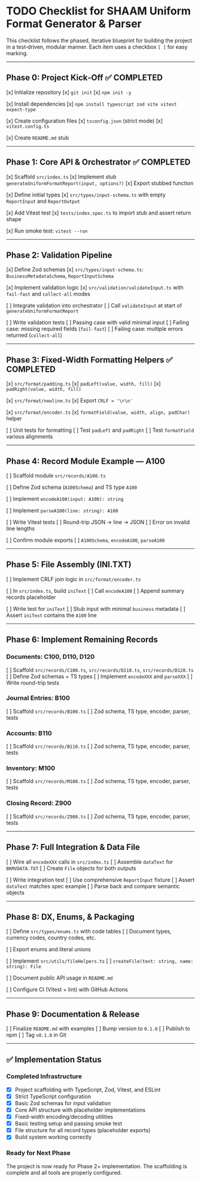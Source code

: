 # TODO Checklist for SHAAM Uniform Format Generator & Parser

This checklist follows the phased, iterative blueprint for building the project in a test‑driven,
modular manner. Each item uses a checkbox `[ ]` for easy marking.

---

## Phase 0: Project Kick‑Off ✅ COMPLETED

[x] Initialize repository [x] `git init` [x] `npm init -y`

[x] Install dependencies [x] `npm install typescript zod vite vitest expect-type`

[x] Create configuration files [x] `tsconfig.json` (strict mode) [x] `vitest.config.ts`

[x] Create `README.md` stub

---

## Phase 1: Core API & Orchestrator ✅ COMPLETED

[x] Scaffold `src/index.ts` [x] Implement stub `generateUniformFormatReport(input, options?)` [x]
Export stubbed function

[x] Define initial types [x] `src/types/input-schema.ts` with empty `ReportInput` and `ReportOutput`

[x] Add Vitest test [x] `tests/index.spec.ts` to import stub and assert return shape

[x] Run smoke test: `vitest --run`

---

## Phase 2: Validation Pipeline

[x] Define Zod schemas [x] `src/types/input-schema.ts`: `BusinessMetadataSchema`,
`ReportInputSchema`

[x] Implement validation logic [x] `src/validation/validateInput.ts` with `fail-fast` and
`collect-all` modes

[ ] Integrate validation into orchestrator [ ] Call `validateInput` at start of
`generateUniformFormatReport`

[ ] Write validation tests [ ] Passing case with valid minimal input [ ] Failing case: missing
required fields (`fail-fast`) [ ] Failing case: multiple errors returned (`collect-all`)

---

## Phase 3: Fixed‑Width Formatting Helpers ✅ COMPLETED

[x] `src/format/padding.ts` [x] `padLeft(value, width, fill)` [x] `padRight(value, width, fill)`

[x] `src/format/newline.ts` [x] Export `CRLF = '\r\n'`

[x] `src/format/encoder.ts` [x] `formatField(value, width, align, padChar)` helper

[ ] Unit tests for formatting [ ] Test `padLeft` and `padRight` [ ] Test `formatField` various
alignments

---

## Phase 4: Record Module Example — A100

[ ] Scaffold module `src/records/A100.ts`

[ ] Define Zod schema (`A100Schema`) and TS type `A100`

[ ] Implement `encodeA100(input: A100): string`

[ ] Implement `parseA100(line: string): A100`

[ ] Write Vitest tests [ ] Round-trip JSON → line → JSON [ ] Error on invalid line lengths

[ ] Confirm module exports [ ] `A100Schema`, `encodeA100`, `parseA100`

---

## Phase 5: File Assembly (INI.TXT)

[ ] Implement CRLF join logic in `src/format/encoder.ts`

[ ] In `src/index.ts`, build `iniText` [ ] Call `encodeA100` [ ] Append summary records placeholder

[ ] Write test for `iniText` [ ] Stub input with minimal `business` metadata [ ] Assert `iniText`
contains the `A100` line

---

## Phase 6: Implement Remaining Records

### Documents: C100, D110, D120

[ ] Scaffold `src/records/C100.ts`, `src/records/D110.ts`, `src/records/D120.ts` [ ] Define Zod
schemas + TS types [ ] Implement `encodeXXX` and `parseXXX` [ ] Write round-trip tests

### Journal Entries: B100

[ ] Scaffold `src/records/B100.ts` [ ] Zod schema, TS type, encoder, parser, tests

### Accounts: B110

[ ] Scaffold `src/records/B110.ts` [ ] Zod schema, TS type, encoder, parser, tests

### Inventory: M100

[ ] Scaffold `src/records/M100.ts` [ ] Zod schema, TS type, encoder, parser, tests

### Closing Record: Z900

[ ] Scaffold `src/records/Z900.ts` [ ] Zod schema, TS type, encoder, parser, tests

---

## Phase 7: Full Integration & Data File

[ ] Wire all `encodeXXX` calls in `src/index.ts` [ ] Assemble `dataText` for `BKMVDATA.TXT` [ ]
Create `File` objects for both outputs

[ ] Write integration test [ ] Use comprehensive `ReportInput` fixture [ ] Assert `dataText` matches
spec example [ ] Parse back and compare semantic objects

---

## Phase 8: DX, Enums, & Packaging

[ ] Define `src/types/enums.ts` with code tables [ ] Document types, currency codes, country codes,
etc.

[ ] Export enums and literal unions

[ ] Implement `src/utils/fileHelpers.ts` [ ] `createFile(text: string, name: string): File`

[ ] Document public API usage in `README.md`

[ ] Configure CI (Vitest + lint) with GitHub Actions

---

## Phase 9: Documentation & Release

[ ] Finalize `README.md` with examples [ ] Bump version to `0.1.0` [ ] Publish to npm [ ] Tag
`v0.1.0` in Git

---

## ✅ Implementation Status

### Completed Infrastructure

- [x] Project scaffolding with TypeScript, Zod, Vitest, and ESLint
- [x] Strict TypeScript configuration
- [x] Basic Zod schemas for input validation
- [x] Core API structure with placeholder implementations
- [x] Fixed-width encoding/decoding utilities
- [x] Basic testing setup and passing smoke test
- [x] File structure for all record types (placeholder exports)
- [x] Build system working correctly

### Ready for Next Phase

The project is now ready for Phase 2+ implementation. The scaffolding is complete and all tools are
properly configured.
